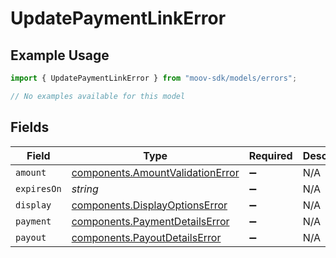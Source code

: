 # UpdatePaymentLinkError

## Example Usage

```typescript
import { UpdatePaymentLinkError } from "moov-sdk/models/errors";

// No examples available for this model
```

## Fields

| Field                                                                                | Type                                                                                 | Required                                                                             | Description                                                                          |
| ------------------------------------------------------------------------------------ | ------------------------------------------------------------------------------------ | ------------------------------------------------------------------------------------ | ------------------------------------------------------------------------------------ |
| `amount`                                                                             | [components.AmountValidationError](../../models/components/amountvalidationerror.md) | :heavy_minus_sign:                                                                   | N/A                                                                                  |
| `expiresOn`                                                                          | *string*                                                                             | :heavy_minus_sign:                                                                   | N/A                                                                                  |
| `display`                                                                            | [components.DisplayOptionsError](../../models/components/displayoptionserror.md)     | :heavy_minus_sign:                                                                   | N/A                                                                                  |
| `payment`                                                                            | [components.PaymentDetailsError](../../models/components/paymentdetailserror.md)     | :heavy_minus_sign:                                                                   | N/A                                                                                  |
| `payout`                                                                             | [components.PayoutDetailsError](../../models/components/payoutdetailserror.md)       | :heavy_minus_sign:                                                                   | N/A                                                                                  |